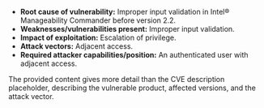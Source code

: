 - **Root cause of vulnerability:** Improper input validation in Intel® Manageability Commander before version 2.2.
- **Weaknesses/vulnerabilities present:**  Improper input validation.
- **Impact of exploitation:** Escalation of privilege.
- **Attack vectors:** Adjacent access.
- **Required attacker capabilities/position:** An authenticated user with adjacent access.

The provided content gives more detail than the CVE description placeholder, describing the vulnerable product, affected versions, and the attack vector.